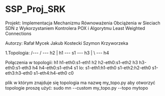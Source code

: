 # SSP_Proj_SRK

Projekt: Implementacja Mechanizmu Równoważenia Obciążenia w Sieciach SDN z Wykorzystaniem Kontrolera POX i Algorytmu Least Weighted Connections

Autorzy:
Rafał Mycek
Jakub Kostecki
Szymon Krzyworzeka

1.Topologia:
/---
          / --- h2
         |
 h1 --- s1  --- h3
         |
          \ --- h4

Połączenia w topologii:
h1 h1-eth0:s1-eth1
h2 h2-eth0:s1-eth2
h3 h3-eth0:s1-eth3
h4 h4-eth0:s1-eth4
s1 lo:  s1-eth1:h1-eth0 s1-eth2:h2-eth0 s1-eth3:h3-eth0 s1-eth4:h4-eth0
c0

plik w którym znajduje się topologia ma nazwę my_topo.py
aby otworzyć topologie proszę użyć: sudo mn --custom my_topo.py --topo mytopo
